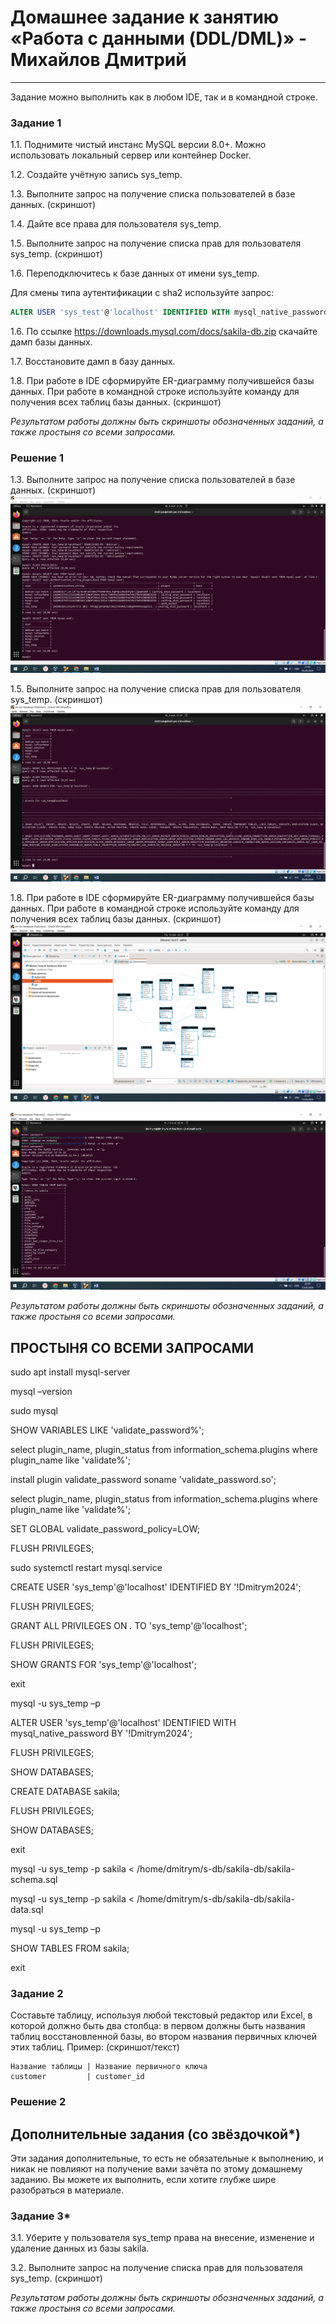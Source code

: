 # Домашнее задание к занятию «Работа с данными (DDL/DML)» - Михайлов Дмитрий

---

Задание можно выполнить как в любом IDE, так и в командной строке.

### Задание 1
1.1. Поднимите чистый инстанс MySQL версии 8.0+. Можно использовать локальный сервер или контейнер Docker.

1.2. Создайте учётную запись sys_temp. 

1.3. Выполните запрос на получение списка пользователей в базе данных. (скриншот)

1.4. Дайте все права для пользователя sys_temp. 

1.5. Выполните запрос на получение списка прав для пользователя sys_temp. (скриншот)

1.6. Переподключитесь к базе данных от имени sys_temp.

Для смены типа аутентификации с sha2 используйте запрос: 
```sql
ALTER USER 'sys_test'@'localhost' IDENTIFIED WITH mysql_native_password BY 'password';
```
1.6. По ссылке https://downloads.mysql.com/docs/sakila-db.zip скачайте дамп базы данных.

1.7. Восстановите дамп в базу данных.

1.8. При работе в IDE сформируйте ER-диаграмму получившейся базы данных. При работе в командной строке используйте команду для получения всех таблиц базы данных. (скриншот)

*Результатом работы должны быть скриншоты обозначенных заданий, а также простыня со всеми запросами.*

### Решение 1
1.3. Выполните запрос на получение списка пользователей в базе данных. (скриншот)
![1-1-3](https://github.com/blackgult/hw12-02/blob/main/1-1-3.PNG)

1.5. Выполните запрос на получение списка прав для пользователя sys_temp. (скриншот)
![1-1-5](https://github.com/blackgult/hw12-02/blob/main/1-1-5.PNG)

1.8. При работе в IDE сформируйте ER-диаграмму получившейся базы данных. При работе в командной строке используйте команду для получения всех таблиц базы данных. (скриншот)
![1-1-81](https://github.com/blackgult/hw12-02/blob/main/1-1-81.PNG)

![1-1-82](https://github.com/blackgult/hw12-02/blob/main/1-1-82.PNG)

*Результатом работы должны быть скриншоты обозначенных заданий, а также простыня со всеми запросами.*

## ПРОСТЫНЯ СО ВСЕМИ ЗАПРОСАМИ

sudo apt install mysql-server

mysql –version

sudo mysql

SHOW VARIABLES LIKE 'validate_password%';

select plugin_name, plugin_status from information_schema.plugins where plugin_name like 'validate%';

install plugin validate_password soname 'validate_password.so';

select plugin_name, plugin_status from information_schema.plugins where plugin_name like 'validate%';

SET GLOBAL validate_password_policy=LOW;

FLUSH PRIVILEGES;

sudo systemctl restart mysql.service

CREATE USER 'sys_temp'@'localhost' IDENTIFIED BY '!Dmitrym2024';

FLUSH PRIVILEGES;

GRANT ALL PRIVILEGES ON *.* TO 'sys_temp'@'localhost';

FLUSH PRIVILEGES;

SHOW GRANTS FOR 'sys_temp'@'localhost';

exit

mysql -u sys_temp –p

ALTER USER 'sys_temp'@'localhost' IDENTIFIED WITH mysql_native_password BY '!Dmitrym2024';

FLUSH PRIVILEGES;

SHOW DATABASES;

CREATE DATABASE sakila;

FLUSH PRIVILEGES;

SHOW DATABASES;

exit

mysql -u sys_temp -p sakila < /home/dmitrym/s-db/sakila-db/sakila-schema.sql

mysql -u sys_temp -p sakila < /home/dmitrym/s-db/sakila-db/sakila-data.sql

mysql -u sys_temp –p 

SHOW TABLES FROM sakila;

exit

### Задание 2
Составьте таблицу, используя любой текстовый редактор или Excel, в которой должно быть два столбца: в первом должны быть названия таблиц восстановленной базы, во втором названия первичных ключей этих таблиц. Пример: (скриншот/текст)
```
Название таблицы | Название первичного ключа
customer         | customer_id
```

### Решение 2



## Дополнительные задания (со звёздочкой*)
Эти задания дополнительные, то есть не обязательные к выполнению, и никак не повлияют на получение вами зачёта по этому домашнему заданию. Вы можете их выполнить, если хотите глубже шире разобраться в материале.

### Задание 3*
3.1. Уберите у пользователя sys_temp права на внесение, изменение и удаление данных из базы sakila.

3.2. Выполните запрос на получение списка прав для пользователя sys_temp. (скриншот)

*Результатом работы должны быть скриншоты обозначенных заданий, а также простыня со всеми запросами.*
